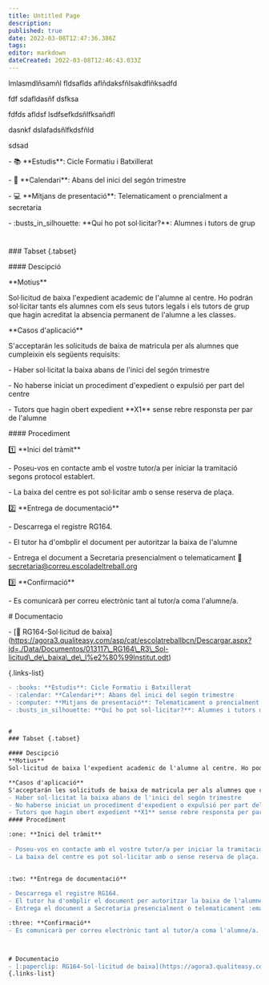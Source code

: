 ```yaml
---
title: Untitled Page
description: 
published: true
date: 2022-03-08T12:47:36.386Z
tags: 
editor: markdown
dateCreated: 2022-03-08T12:46:43.033Z
---
```


lmlasmdlñsamñl fldsaflds aflñdaksfñlsakdflñksadfd

fdf sdafldasñf dsfksa

fdfds afldsf lsdfsefkdsñlfksañdfl 

dasnkf dslafadsñlfkdsfñld

sdsad

\- :books: \*\*Estudis\*\*: Cicle Formatiu i Batxillerat

\- :calendar: \*\*Calendari\*\*: Abans del inici del segón trimestre

\- :computer: \*\*Mitjans de presentació\*\*: Telematicament o prencialment a secretaria

\- :busts\_in\_silhouette: \*\*Quí ho pot sol·licitar?\*\*: Alumnes i tutors de grup

#

\### Tabset {.tabset}

\#### Descipció

\*\*Motius\*\*

Sol·licitud de baixa l'expedient academic de l'alumne al centre. Ho podrán sol·licitar tants els alumnes com els seus tutors legals i els tutors de grup que hagin acreditat la absencia permanent de l'alumne a les classes.

\*\*Casos d'aplicació\*\*

S'acceptarán les solicituds de baixa de matricula per als alumnes que cumpleixin els següents requisits:

\- Haber sol·licitat la baixa abans de l'inici del segón trimestre

\- No haberse iniciat un procediment d'expedient o expulsió per part del centre

\- Tutors que hagin obert expedient \*\*X1\*\* sense rebre responsta per par de l'alumne

\#### Procediment

:one: \*\*Inici del tràmit\*\*

\- Poseu-vos en contacte amb el vostre tutor/a per iniciar la tramitació segons protocol establert.

\- La baixa del centre es pot sol·licitar amb o sense reserva de plaça.

:two: \*\*Entrega de documentació\*\*

\- Descarrega el registre RG164.

\- El tutor ha d'ombplir el document per autoritzar la baixa de l'alumne

\- Entrega el document a Secretaria presencialment o telematicament :email: secretaria@correu.escoladeltreball.org

:three: \*\*Confirmació\*\*

\- Es comunicarà per correu electrònic tant al tutor/a coma l'alumne/a.

\# Documentacio

\- \[:paperclip: RG164-Sol·licitud de baixa\](https://agora3.qualiteasy.com/asp/cat/escolatreballbcn/Descargar.aspx?id=./Data/Documentos/013117\_RG164\_R3\_Sol-licitud\_de\_baixa\_de\_l%e2%80%99Institut.odt)

{.links-list}

```diff
- :books: **Estudis**: Cicle Formatiu i Batxillerat
- :calendar: **Calendari**: Abans del inici del segón trimestre
- :computer: **Mitjans de presentació**: Telematicament o prencialment a secretaria
- :busts_in_silhouette: **Quí ho pot sol·licitar?**: Alumnes i tutors de grup


#
### Tabset {.tabset}

#### Descipció
**Motius**
Sol·licitud de baixa l'expedient academic de l'alumne al centre. Ho podrán sol·licitar tants els alumnes com els seus tutors legals i els tutors de grup que hagin acreditat la absencia permanent de l'alumne a les classes.

**Casos d'aplicació**
S'acceptarán les solicituds de baixa de matricula per als alumnes que cumpleixin els següents requisits:
- Haber sol·licitat la baixa abans de l'inici del segón trimestre
- No haberse iniciat un procediment d'expedient o expulsió per part del centre
- Tutors que hagin obert expedient **X1** sense rebre responsta per par de l'alumne
#### Procediment

:one: **Inici del tràmit**
 
- Poseu-vos en contacte amb el vostre tutor/a per iniciar la tramitació segons protocol establert.
- La baixa del centre es pot sol·licitar amb o sense reserva de plaça.
 

:two: **Entrega de documentació**
 
- Descarrega el registre RG164.
- El tutor ha d'ombplir el document per autoritzar la baixa de l'alumne
- Entrega el document a Secretaria presencialment o telematicament :email: secretaria@correu.escoladeltreball.org

:three: **Confirmació**
- Es comunicarà per correu electrònic tant al tutor/a coma l'alumne/a.



# Documentacio
- [:paperclip: RG164-Sol·licitud de baixa](https://agora3.qualiteasy.com/asp/cat/escolatreballbcn/Descargar.aspx?id=./Data/Documentos/013117_RG164_R3_Sol-licitud_de_baixa_de_l%e2%80%99Institut.odt)
{.links-list}
```